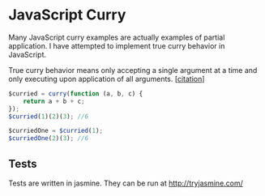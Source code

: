 JavaScript Curry
========

Many JavaScript curry examples are actually examples of partial application. I have attempted to implement true curry behavior in JavaScript.

True curry behavior means only accepting a single argument at a time and only executing upon application of all arguments. [[citation](http://en.wikipedia.org/wiki/Currying)]

```JavaScript
$curried = curry(function (a, b, c) {
	return a + b + c;
});
$curried(1)(2)(3); //6

$curriedOne = $curried(1);
$curriedOne(2)(3); //6
```

Tests
--------

Tests are written in jasmine. They can be run at http://tryjasmine.com/
